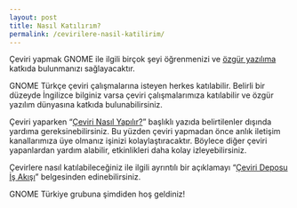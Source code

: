 ```yaml
---
layout: post
title: Nasıl Katılırım?
permalink: /cevirilere-nasil-katilirim/
---
```


Çeviri yapmak GNOME ile ilgili birçok şeyi öğrenmenizi ve [özgür yazılıma](https://www.gnu.org/philosophy/free-sw.tr.html) katkıda bulunmanızı sağlayacaktır.

GNOME Türkçe çeviri çalışmalarına isteyen herkes katılabilir. Belirli bir düzeyde İngilizce bilginiz varsa çeviri çalışmalarımıza katılabilir ve özgür yazılım dünyasına katkıda bulunabilirsiniz.

Çeviri yaparken “[Çeviri Nasıl Yapılır?](/ceviri/ceviri-nasil-yapilir)” başlıklı yazıda belirtilenler dışında yardıma gereksinebilirsiniz. Bu yüzden çeviri yapmadan önce anlık iletişim kanallarımıza üye olmanız işinizi kolaylaştıracaktır. Böylece diğer çeviri yapanlardan yardım alabilir, etkinlikleri daha kolay izleyebilirsiniz. 

Çevirlere nasıl katılabileceğiniz ile ilgili ayrıntılı bir açıklamayı “[Çeviri Deposu İş Akışı](/ceviri/ceviri-deposu-is-akisi)” belgesinden edinebilirsiniz.

GNOME Türkiye grubuna şimdiden hoş geldiniz!
